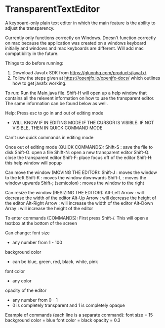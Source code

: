 # TransparentTextEditor
A keyboard-only plain text editor in which the main feature is the ability to adjust the transparency. 

Currently only functions correctly on Windows. Doesn't function correctly on mac because the application was created on a windows keyboard initially and windows and mac keyboards are different. Will add mac compatibility in the future.

Things to do before running:
1) Download Javafx SDK from https://gluonhq.com/products/javafx/.
2) Follow the steps given at https://openjfx.io/openjfx-docs/ which outlines how to get javafx working.

To run:
Run the Main.java file. Shift-H will open up a help window that contains all the relevent information on how to use the transparent editor. The same information can be found below as well.

Help:
Press esc to go in and out of editing mode
 - WILL KNOW IF IN EDITING MODE IF THE CURSOR IS VISIBLE. IF NOT VISIBLE, THEN IN QUICK COMMAND MODE

Can't use quick commands in editing mode

Once out of editing mode (QUICK COMMANDS):
Shift-S : save the file to disk
Shift-O: open a file
Shift-N: open a new transparent editor
Shift-Q: close the transparent editor
Shift-F: place focus off of the editor
Shift-H: this help window will popup

Can move the window (MOVING THE EDITOR):
Shift-J : moves the window to the left
Shift-K : moves the window downwards
Shift-L : moves the window upwards
Shift-; (semicolon) : moves the window to the right

Can resize the window (RESIZING THE EDITOR):
Alt-Left Arrow : will decrease the width of the editor
Alt-Up Arrow : will decrease the height of the editor
Alt-Right Arrow : will increase the width of the editor
Alt-Down Array : will increase the height of the editor


To enter commands (COMMANDS):
First press Shift-/. This will open a textbox at the bottom of the screen

Can change:
font size
 - any number from 1 - 100 

background color
 - can be blue, green, red, black, white, pink 

font color 
 - any color

opacity of the editor
- any number from 0 - 1
 - 0 is completely transparent and 1 is completely opaque

Example of commands (each line is a separate command):
font size = 15
background color = blue
font color = black
opacity = 0.3 
